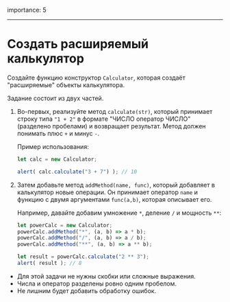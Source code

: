 importance: 5

---

# Создать расширяемый калькулятор

Создайте функцию конструктор `Calculator`, которая создаёт "расширяемые" объекты калькулятора.

Задание состоит из двух частей.

1. Во-первых, реализуйте метод `calculate(str)`, который принимает строку типа `"1 + 2"` в формате "ЧИСЛО оператор ЧИСЛО" (разделено пробелами) и возвращает результат. Метод должен понимать плюс `+` и минус `-`.

    Пример использования:

    ```js
    let calc = new Calculator;

    alert( calc.calculate("3 + 7") ); // 10
    ```
2. Затем добавьте метод `addMethod(name, func)`, который добавляет в калькулятор новые операции. Он принимает оператор `name` и функцию с двумя аргументами `func(a,b)`, которая описывает его.

    Например, давайте добавим умножение `*`, деление `/` и мощность `**`:

    ```js
    let powerCalc = new Calculator;
    powerCalc.addMethod("*", (a, b) => a * b);
    powerCalc.addMethod("/", (a, b) => a / b);
    powerCalc.addMethod("**", (a, b) => a ** b);

    let result = powerCalc.calculate("2 ** 3");
    alert( result ); // 8
    ```

- Для этой задачи не нужны скобки или сложные выражения.
- Числа и оператор разделены ровно одним пробелом.
- Не лишним будет добавить обработку ошибок.
